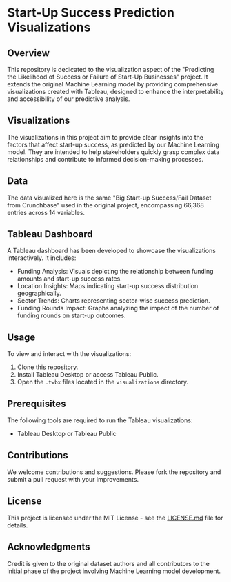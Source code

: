 
# Start-Up Success Prediction Visualizations

## Overview

This repository is dedicated to the visualization aspect of the "Predicting the Likelihood of Success or Failure of Start-Up Businesses" project. It extends the original Machine Learning model by providing comprehensive visualizations created with Tableau, designed to enhance the interpretability and accessibility of our predictive analysis. 

## Visualizations

The visualizations in this project aim to provide clear insights into the factors that affect start-up success, as predicted by our Machine Learning model. They are intended to help stakeholders quickly grasp complex data relationships and contribute to informed decision-making processes.

## Data

The data visualized here is the same "Big Start-up Success/Fail Dataset from Crunchbase" used in the original project, encompassing 66,368 entries across 14 variables.

## Tableau Dashboard

A Tableau dashboard has been developed to showcase the visualizations interactively. It includes:

- Funding Analysis: Visuals depicting the relationship between funding amounts and start-up success rates.
- Location Insights: Maps indicating start-up success distribution geographically.
- Sector Trends: Charts representing sector-wise success prediction.
- Funding Rounds Impact: Graphs analyzing the impact of the number of funding rounds on start-up outcomes.

## Usage

To view and interact with the visualizations:

1. Clone this repository.
2. Install Tableau Desktop or access Tableau Public.
3. Open the `.twbx` files located in the `visualizations` directory.

## Prerequisites

The following tools are required to run the Tableau visualizations:

- Tableau Desktop or Tableau Public

## Contributions

We welcome contributions and suggestions. Please fork the repository and submit a pull request with your improvements.

## License

This project is licensed under the MIT License - see the [LICENSE.md](LICENSE) file for details.

## Acknowledgments

Credit is given to the original dataset authors and all contributors to the initial phase of the project involving Machine Learning model development.
